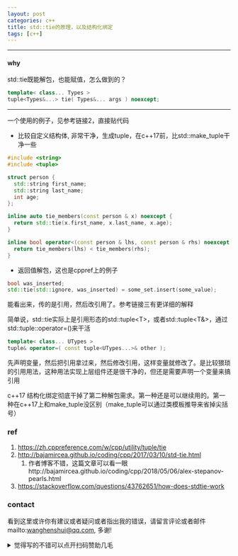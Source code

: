 ```yaml
---
layout: post
categories: c++
title: std::tie的原理，以及结构化绑定
tags: [c++]
---
```


  

---

#### why

std::tie既能解包，也能赋值，怎么做到的？

```c++
template< class... Types >
tuple<Types&...> tie( Types&... args ) noexcept;
```

---

一个使用的例子，见参考链接2，直接贴代码

- 比较自定义结构体, 非常干净，生成tuple，在c++17前，比std::make_tuple干净一些

```c++
#include <string>
#include <tuple>

struct person {
  std::string first_name;
  std::string last_name;
  int age;
};

inline auto tie_members(const person & x) noexcept {
  return std::tie(x.first_name, x.last_name, x.age);
}

inline bool operator<(const person & lhs, const person & rhs) noexcept {
  return tie_members(lhs) < tie_members(rhs);
}
```

- 返回值解包，这也是cppref上的例子

```c++
bool was_inserted;
std::tie(std::ignore, was_inserted) = some_set.insert(some_value);
```

能看出来，传的是引用，然后改引用了。参考链接三有更详细的解释

简单说，std::tie实际上是引用形态的std::tuple\<T\>，或者std::tuple\<T&\>，通过std::tuple::operator=()来干活

```c++
template< class... UTypes >
tuple& operator=( const tuple<UTypes...>& other );
```



先声明变量，然后把引用拿过来，然后修改引用，这样变量就修改了。是比较猥琐的引用用法，这种用法实现上层组件还是很干净的，但还是需要声明一个变量来搞引用

c++17 结构化绑定彻底干掉了第二种解包需求。第一种还是可以继续用的。第一种在c++17上和make_tuple没区别（make_tuple可以通过类模板推导来省掉尖括号）



### ref

1. https://zh.cppreference.com/w/cpp/utility/tuple/tie
2. http://bajamircea.github.io/coding/cpp/2017/03/10/std-tie.html
   1. 作者博客不错，这篇文章可以看一眼http://bajamircea.github.io/coding/cpp/2018/05/06/alex-stepanov-pearls.html
3. https://stackoverflow.com/questions/43762651/how-does-stdtie-work


### contact

看到这里或许你有建议或者疑问或者指出我的错误，请留言评论或者邮件mailto:wanghenshui@qq.com, 多谢! 
<details>
<summary>觉得写的不错可以点开扫码赞助几毛</summary>
![微信转账](https://wanghenshui.github.io/assets/wepay.png)
</details>